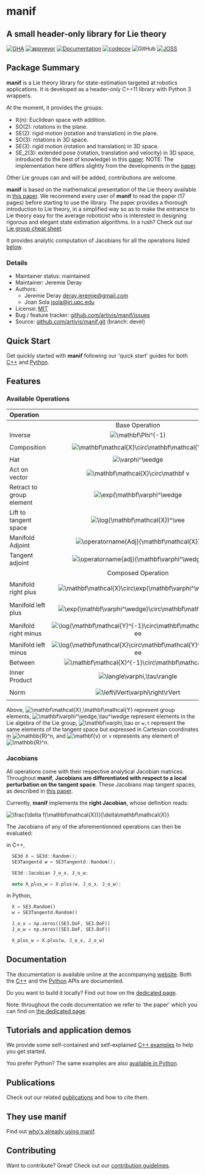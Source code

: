 # manif

## A small header-only library for Lie theory

[![GHA][badge-ci-img]][badge-ci]
[![appveyor][badge-ci-win-img]][badge-ci-win]
[![Documentation][badge-doc-img]][manif-doc]
[![codecov][badge-cov-img]][badge-cov]
![GitHub][badge-license]
[![JOSS][badge-joss-img]][deray20]

## Package Summary

**manif** is a Lie theory library for state-estimation
targeted at robotics applications.
It is developed as a header-only C++11 library with Python 3 wrappers.

At the moment, it provides the groups:

- ℝ(n): Euclidean space with addition.
- SO(2): rotations in the plane.
- SE(2): rigid motion (rotation and translation) in the plane.
- SO(3): rotations in 3D space.
- SE(3): rigid motion (rotation and translation) in 3D space.
- SE_2(3): extended pose (rotation, translation and velocity) in 3D space,
  introduced (to the best of knowledge) in this [paper][barrau15].
  NOTE: The implementation here differs slightly from
  the developments in the [paper][barrau15].

Other Lie groups can and will be added, contributions are welcome.

**manif** is based on the mathematical presentation of the Lie theory available in [this paper][jsola18].
We recommend every user of **manif** to read the paper (17 pages) before starting to use the library.
The paper provides a thorough introduction to Lie theory,
in a simplified way so as to make the entrance to Lie theory easy for the average roboticist
who is interested in designing rigorous and elegant state estimation algorithms.
In a rush? Check out our [Lie group cheat sheet][cheat_sheet].

<!-- **manif** has been designed for an easy integration to larger projects:

- A single dependency on [Eigen][eigen],
- header-only for easy integration,
- templated on the underlying scalar type so that one can use its own,
- and C++11, since not everyone gets to enjoy the latest C++ features, especially in industry. -->

It provides analytic computation of Jacobians for all the operations listed [below](#features).

<!-- All Lie group classes defined in **manif** have in common that they inherit from a templated base class ([CRTP][crtp]).
It allows one to write generic code abstracting the Lie group details.
Please find more information in the related [documentation page](doc/Writing-generic-code). -->

### Details

- Maintainer status: maintained
- Maintainer: Jeremie Deray
- Authors:
  - Jeremie Deray [deray.jeremie@gmail.com](mailto:deray.jeremie@gmail.com)
  - Joan Sola [jsola@iri.upc.edu](mailto:jsola@iri.upc.edu)
- License: [MIT](LICENSE)
- Bug / feature tracker: [github.com/artivis/manif/issues][manif-issue]
- Source: [github.com/artivis/manif.git][manif-repo] (branch: devel)

## Quick Start

Get quickly started with **manif** following our 'quick start' guides for both
[C++](docs/pages/cpp/Quick-start.md) and [Python](docs/pages/python/Quick-start.md).

## Features

### Available Operations

| Operation  |       | Code |
| :---       |   :---:   | :---: |
|       |   Base Operation   |  |
| Inverse | ![\mathbf\Phi^{-1}][latex1] | `X.inverse()` |
| Composition | ![\mathbf\mathcal{X}\circ\mathbf\mathcal{Y}][latex2] | `X * Y`<br/>`X.compose(Y)` |
| Hat | ![\varphi^\wedge][latex3] | `w.hat()` |
| Act on vector | ![\mathbf\mathcal{X}\circ\mathbf v][latex4] | `X.act(v)` |
| Retract to group element | ![\exp(\mathbf\varphi^\wedge][latex5] | `w.exp()` |
| Lift to tangent space | ![\log(\mathbf\mathcal{X})^\vee][latex6] | `X.log()` |
| Manifold Adjoint | ![\operatorname{Adj}(\mathbf\mathcal{X})][latex7] | `X.adj()` |
| Tangent adjoint | ![\operatorname{adj}(\mathbf\varphi^\wedge][latex8] | `w.smallAdj()` |
|       |   Composed Operation   |  |
| Manifold right plus | ![\mathbf\mathcal{X}\circ\exp(\mathbf\varphi^\wedge)][latex9] | `X + w`<br/>`X.plus(w)`<br/>`X.rplus(w)` |
| Manifold left plus | ![\exp(\mathbf\varphi^\wedge)\circ\mathbf\mathcal{X}][latex10] | `w + X`<br/>`w.plus(X)`<br/>`w.lplus(X)` |
| Manifold right minus | ![\log(\mathbf\mathcal{Y}^{-1}\circ\mathbf\mathcal{X})^\vee][latex11] | `X - Y`<br/>`X.minus(Y)`<br/>`X.rminus(Y)` |
| Manifold left minus | ![\log(\mathbf\mathcal{X}\circ\mathbf\mathcal{Y}^{-1})^\vee][latex12] | `X.lminus(Y)` |
| Between | ![\mathbf\mathcal{X}^{-1}\circ\mathbf\mathcal{Y}][latex13] | `X.between(Y)` |
| Inner Product | ![\langle\varphi,\tau\rangle][latex14] | `w.inner(t)` |
| Norm | ![\left\lVert\varphi\right\rVert][latex15] | `w.weightedNorm()`<br/>`w.squaredWeightedNorm()` |

Above, ![\mathbf\mathcal{X},\mathbf\mathcal{Y}][latex16] represent group elements,
![\mathbf\varphi^\wedge,\tau^\wedge][latex17] represent elements in the Lie algebra of the Lie group,
![\mathbf\varphi,\tau][latex18] or `w,t` represent the same elements of the tangent space
but expressed in Cartesian coordinates in ![\mathbb{R}^n][latex19],
and ![\mathbf{v}][latex20] or `v` represents any element of ![\mathbb{R}^n][latex21].

### Jacobians

All operations come with their respective analytical Jacobian matrices.
Throughout **manif**, **Jacobians are differentiated with respect to a local perturbation on the tangent space**.
These Jacobians map tangent spaces, as described in [this paper][jsola18].

Currently, **manif** implements the **right Jacobian**, whose definition reads:

![\frac{\delta f(\mathbf\mathcal{X})}{\delta\mathbf\mathcal{X}}][latex22]

The Jacobians of any of the aforementionned operations can then be evaluated:

in C++,

```cpp
  SE3d X = SE3d::Random();
  SE3Tangentd w = SE3Tangentd::Random();

  SE3d::Jacobian J_o_x, J_o_w;

  auto X_plus_w = X.plus(w, J_o_x, J_o_w);
```

in Python,

```python
  X = SE3.Random()
  w = SE3Tangentd.Random()

  J_o_x = np.zeros((SE3.DoF, SE3.DoF))
  J_o_w = np.zeros((SE3.DoF, SE3.DoF))

  X_plus_w = X.plus(w, J_o_x, J_o_w)
```

## Documentation

The documentation is available online at the accompanying [website][manif-doc].
Both the [C++][manif-doc-cpp] and the [Python][manif-doc-python] APIs are documented.

Do you want to build it locally?
Find out how on the [dedicated page](docs/pages/documentation.md).

Note: throughout the code documentation we refer to 'the paper' which you can
find on [the dedicated page](docs/pages/publication.md).

## Tutorials and application demos

We provide some self-contained and self-explained [C++ examples](docs/pages/cpp/Quick-start.md#tutorials-and-application-demos) to help you get started.

You prefer Python? The same examples are also [available in Python](docs/pages/python/Quick-start.md#tutorials-and-application-demos).

## Publications

Check out our related [publications](docs/pages/publication.md) and how to cite them.

## They use manif

Find out [who's already using manif](docs/pages/projects.md).

## Contributing

Want to contribute? Great! Check out our [contribution guidelines](CONTRIBUTING.md).

[//]: # (URLs)

[jsola18]: http://arxiv.org/abs/1812.01537
[jsola18v]: http://arxiv.org/abs/1812.01537v4
[barrau15]: https://arxiv.org/pdf/1410.1465.pdf
[deray20]: https://joss.theoj.org/papers/10.21105/joss.01371

[eigen]: http://eigen.tuxfamily.org
[ceres]: http://ceres-solver.org/
[ceres-jet]: http://ceres-solver.org/automatic_derivatives.html#dual-numbers-jets
[crtp]: https://en.wikipedia.org/wiki/Curiously_recurring_template_pattern

[manif-repo]: https://github.com/artivis/manif.git
[manif-issue]: https://github.com/artivis/manif/issues
[manif-doc]: https://artivis.github.io/manif/
[manif-doc-cpp]: https://artivis.github.io/manif/cpp/index.html
[manif-doc-python]: https://artivis.github.io/manif/python/index.html
[cheat_sheet]: paper/Lie_theory_cheat_sheet.pdf

[optional-repo]: https://github.com/TartanLlama/optional

[pybind11]: https://pybind11.readthedocs.io/en/stable/index.html

[git-workflow]: http://nvie.com/posts/a-successful-git-branching-model/

[badge-ci]: https://github.com/artivis/manif/workflows/build-and-test/badge.svg?branch=devel
[badge-ci-img]: https://github.com/artivis/manif/workflows/build-and-test/badge.svg?branch=devel
[badge-ci-win]: https://ci.appveyor.com/project/artivis/manif
[badge-ci-win-img]: https://ci.appveyor.com/api/projects/status/l0q7b0shhonvejrd?svg=true
[badge-doc-img]: https://codedocs.xyz/artivis/manif.svg
[badge-cov]: https://codecov.io/gh/artivis/manif
[badge-cov-img]: https://codecov.io/gh/artivis/manif/branch/devel/graph/badge.svg
[badge-license]: https://img.shields.io/github/license/mashape/apistatus.svg
[badge-joss]: http://joss.theoj.org/papers/e3fc778689407f0edd19df8c2089c160
[badge-joss-img]: http://joss.theoj.org/papers/e3fc778689407f0edd19df8c2089c160/status.svg

[latex1]: https://latex.codecogs.com/svg.latex?\mathbf&amp;space;\mathcal{X}^{-1}
[latex2]: https://latex.codecogs.com/svg.latex?\mathbf&amp;space;\mathcal{X}&amp;space;\circ&amp;space;\mathbf&amp;space;\mathcal{Y}
[latex3]: https://latex.codecogs.com/svg.latex?\varphi^\wedge
[latex4]: https://latex.codecogs.com/svg.latex?\mathbf\mathcal{X}\circ\mathbf&amp;space;v
[latex5]: https://latex.codecogs.com/svg.latex?\exp(\mathbf\varphi^\wedge)
[latex6]: https://latex.codecogs.com/svg.latex?\log(\mathbf&amp;space;\mathcal{X})^\vee
[latex7]: https://latex.codecogs.com/svg.latex?\operatorname{Adj}(\mathbf&amp;space;\mathcal{X})
[latex8]: https://latex.codecogs.com/svg.latex?\operatorname{adj}(\mathbf&amp;space;\varphi^\wedge)
[latex9]: https://latex.codecogs.com/svg.latex?\mathbf\mathcal{X}\oplus\mathbf\varphi=\mathbf\mathcal{X}\circ\exp(\mathbf\varphi^\wedge)
[latex10]: https://latex.codecogs.com/svg.latex?\mathbf\varphi\oplus\mathbf\mathcal{X}=\exp(\mathbf\varphi^\wedge)\circ\mathbf\mathcal{X}
[latex11]: https://latex.codecogs.com/svg.latex?\mathbf\mathcal{X}\ominus\mathbf\mathcal{Y}=\log(\mathbf\mathcal{Y}^{-1}\circ\mathbf\mathcal{X})^\vee
[latex12]: https://latex.codecogs.com/svg.latex?\mathbf\mathcal{X}\ominus\mathbf\mathcal{Y}=\log(\mathbf\mathcal{X}\circ\mathbf\mathcal{Y}^{-1})^\vee
[latex13]: https://latex.codecogs.com/svg.latex?\mathbf\mathcal{X}^{-1}\circ\mathbf\mathcal{Y}
[latex14]: https://latex.codecogs.com/svg.latex?\langle\varphi,\tau\rangle
[latex15]: https://latex.codecogs.com/svg.latex?\left\lVert\varphi\right\rVert
[latex16]: https://latex.codecogs.com/svg.latex?\mathbf\mathcal{X},\mathbf\mathcal{Y}
[latex17]: https://latex.codecogs.com/svg.latex?\mathbf\varphi^\wedge,\tau^\wedge
[latex18]: https://latex.codecogs.com/svg.latex?\mathbf\varphi,\tau
[latex19]: https://latex.codecogs.com/svg.latex?\mathbb{R}^n
[latex20]: https://latex.codecogs.com/svg.latex?\mathbf{v}
[latex21]: https://latex.codecogs.com/svg.latex?\mathbb{R}^n
[latex22]: https://latex.codecogs.com/svg.latex?\frac{\delta&amp;space;f(\mathbf\mathcal{X})}{\delta\mathbf\mathcal{X}}\triangleq\lim_{\varphi\to0}\frac{&amp;space;f(\mathbf\mathcal{X}\oplus\varphi)\ominus&amp;space;f(\mathbf\mathcal{X})}{\varphi}\triangleq\lim_{\varphi\to0}\frac{\log(f(\mathbf\mathcal{X})^{-1}&amp;space;f(\mathbf\mathcal{X}\exp(\varphi^\wedge)))^\vee}{\varphi}
[latex23]: https://latex.codecogs.com/svg.latex?SO(3)
